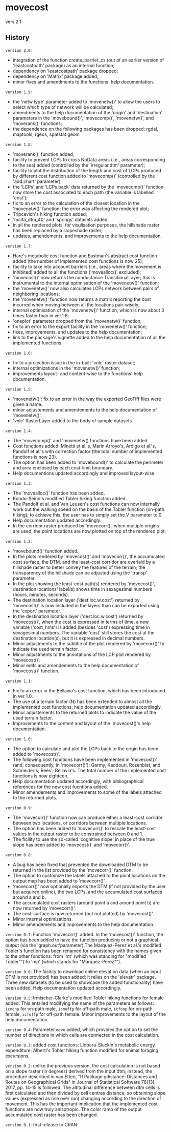 # movecost
vers 2.1


## History

`version 2.0`:
* integration of the function create_barrier_cs (out of an earlier version of 'leastcostpath' package) as an internal function;
* dependency on 'leastcostpath' package dropped;
* dependency on 'Matrix' package added;
* minor fixes and amendments to the functions' help documentation.

`version 1.9`:
* the 'netw.type' parameter added to 'movenetw()' to allow the users to select which type of network will be calculated;
* amendments to the help documentation of the 'origin' and 'destination' parameters in the 'movebound()', 'movecomp()', 'movenetw()', and 'moverank()' functions;
* the dependence on the following packages has been dropped: rgdal, maptools, rgeos, spatstat.geom

`version 1.8`:
* 'moverank()' function added;
* facility to prevent LCPs to cross NoData areas (i.e., areas corresponding to the sea) added (controlled by the 'irregular.dtm' parameter);
* facility to plot the distribution of the length and cost of LCPs produced by different cost function added
to  'movecomp()' (controlled by the 'add.chart' parameter);
* the 'LCPs' and 'LCPs.back' data returned by the 'movecomp()' function now store the cost associated to each path (the variable is labelled 'cost');
* fix to an error to the calculation of the closest location in the 'movenetw()' function; the error was affecting the rendered plot;
* Tripcevich's hiking function added;
* 'malta_dtm_40' and 'springs' datasets added;
* in all the rendered plots, for visulisation purposes, the hillshade raster has been replaced by a slopeshade raster;
* updates, amendements, and improvements to the help documentation.


`version 1.7`:
* Hare's metabolic cost function and Eastman's abstract cost function added (the number of implemented cost functions is now 25);
* facility to take into account barriers (i.e., areas where the movement is inhibited) added to all the functions ('movealloc()' excluded);
* 'movecost()' now returns the conductance TransitionalLayer; this is instrumental to the internal optimisation of the 'movenetw()' function;
* the 'movenetw()' now also calculates LCPs network between pairs of neighboring locations;
* the 'movenetw()' function now returns a matrix reporting the cost incurred when moving between all the locations pair-wisely;
* internal optimisation of the 'movenetw()' function, which is now about 3 times faster than in ver.1.6;
* 'oneplot' parameter dropped from the 'movenetw()' function;
* fix to an error to the export facility in the 'movenetw()' function;
* fixes, improvements, and updates to the help documentation;
* link to the package's vignette added to the help documentation of all the implemented functions.

`version 1.6`:
* fix to a projection issue in the in-built 'volc' raster dataset;
* internal optimizations in the 'movenetw()' function;
* improvements layout- and content-wise to the functions' help documentation.

`version 1.5`:
* 'movenetw()': fix to an error in the way the exported GeoTiff files were given a name.
* minor adjustements and amendements to the help documentation of 'movenetw()'.
* 'volc' RasterLayer added to the body of sample datasets.

`version 1.4`:
* The 'movecomp()' and 'movenetw() functions have been added.
* Cost functions added: Minetti et al.'s, Marin Arroyo's, Ardigo et al.'s, Pandolf et al.'s with correction factor (the total number of implemented functions is now 23).
* The option has been added to 'movebound()' to calculate the perimeter and area enclosed by each cost-limit boundary.
* Help documentions updated accordingly and improved layout-wise.


`version 1.3`:
* The 'movealloc()' function has been added.
* Kondo-Seino's modified Tobler hiking function added.
* The Pandolf et al. and Van Leusen's cost functions can now internally work out the walking speed on the basis of the Tobler function (on-path hiking); to achieve this, the user has to simply set the V parameter to 0.
* Help documentation updated accordingly.
* In the corridor raster produced by 'movecorr()', when multiple origins are used, the point locations are now plotted on top of the rendered plot.


`version 1.2`:
* 'movebound()' function added.
* In the plots rendered by 'movecost()' and 'movecorr()', the accumulated cost surface, the DTM, and the least-cost corridor are overlaid by a hillshade raster to better convey the features of the terrain; the transparency of the hillshade can be adjusted using the 'transp' parameter.
* In the plot showing the least-cost path(s) rendered by 'movecost()', destination locations' label(s) shows time in sexagesimal numbers (hours, minutes, seconds).
* The destination location layer ('dest.loc.w.cost') returned by 'movecost()' is now included in the layers than can be exported using the 'export' parameter.
* In the destination location layer ('dest.loc.w.cost') returned by 'movecost()', when the cost is expressed in terms of time, a new variable ('cost_hms') is added (besides 'cost') expressing time in sexagesimal numbers. The variable 'cost' still stores the cost at the destination location(s), but it is expressed in decimal numbers.
* Minor adjustments to the subtitle of the plot rendered by 'movecorr()' to indicate the used terrain factor.
* Minor adjustments to the annotations of the LCP plot rendered by 'movecost()'.
* Minor edits and amendements to the help documentation of 'movecost()' function.


`version 1.1`:
* Fix to an error in the Bellavia's cost function, which has been introduced in ver 1.0.
* The use of a terrain factor (N) has been extended to almost all the implemented cost functions; help documentation updated accordingly.
* Minor adjustements to the returned plots to indicate the value of the used terrain factor.
* Improvements to the content and layout of the 'movecost()'s help documentation.


`version 1.0`:
* The option to calculate and plot the LCPs back to the origin has been added to 'movecost()'.
* The following cost functions have been implemented in 'movecost()' (and, consequently, in 'movecorr()'): Garmy, Kaddouri, Rozenblat, and Schneider's; Rees'; Bellavia's. The total number of the implemented cost functions is now eighteen.
* Help documentation updated accordingly, with bibliographical references for the new cost fucntions added.
* Minor amendements and improvements to some of the labels attached to the returned plots.


`version 0.9`:
* The 'movecorr()' function now can produce either a least-cost corridor between two locations, or corridors between multiple locations.
* The option has been added to 'movecorr()' to rescale the least-cost values in the output raster to be constrained between 0 and 1.
* The ficility to use the so-called 'cognitive slope' in place of the true slope has been added to 'movecost()' and 'movecorr()'.


`version 0.8`:
* A bug has been fixed that prevented the downloaded DTM to be returned in the list provided by the 'movecorr()' function.
* The option to customize the labels attached to the point locations on the output map has been added to 'movecorr()'.
* 'movecorr()' now optionally exports the DTM (if not provided by the user but acquired online), the two LCPs, and the accumulated cost surfaces around a and b.
* The accumulated cost rasters (around point a and around point b) are now returned by 'movecorr()'.
* The cost-surface is now returned (but not plotted) by 'movecost()'.
* Minor internal optimizations.
* Minor amendements and improvements to the help documentation.

`version 0.7`:
Function 'movecorr()' added. In the 'movecost()' function, the option has been added to have the function producing or not a graphical output (via the 'graph.out'parameter).The Marquez-Perez et al.'s modified Tobler's function has been renamed for consistency with the names given to the other functions: from 'mt' (which was standing for "modified Tobler"") to 'mp' (which stands for "Marquez-Perez"").

`version 0.6`:
The facility to download online elevation data (when an input DTM is not provided) has been added; it relies on the 'elevatr' package. Three new datasets (to be used to showcase the added functionality) have been added. Help documentation updated accordingly.

`version 0.5`:
Irmischer-Clarke's modified Tobler hiking functions for female added. This entailed modifying the name of the parameters as follows: `icmonp` for on-path male, `icmoffp` for off-path male, `icfonp` for on-path female, `icfoffp` for off-path female. Minor improvements to the layout of the help documentation.

`version 0.4`:
Parameter `move` added, which provides the option to set the number of directions in which cells are connected in the cost calculation.

`version 0.3`:
added cost functions: Llobera-Sluckin's metabolic energy expenditure; Alberti's Tobler hiking function modified for animal foraging excursions.

`version 0.2`: 
unlike the previous version, the cost calculation is not based on a slope raster (in degrees) derived from the input dtm; instead, the procedure described in van Etten, "R Package gdistance: Distances and Routes on Geographical Grids" in Journal of Statistical Software 76(13), 2017, pp. 14-15 is followed. The altitudinal difference between dtm cells is first calculated and then divided by cell centres distance, so obtaining slope values (expressed as rise over run) changing according to the direction of movement. This has the important implication that the implemented cost functions are now truly anisotropic. The color ramp of the output accumulated cost raster has been changed.

`version 0.1`: 
first release to CRAN.
